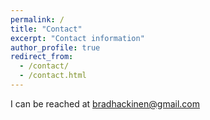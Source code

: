 ```yaml
---
permalink: /
title: "Contact"
excerpt: "Contact information"
author_profile: true
redirect_from:
  - /contact/
  - /contact.html
---
```


I can be reached at <bradhackinen@gmail.com>
